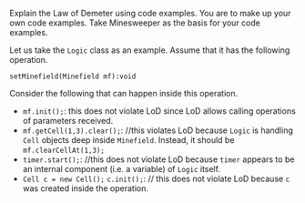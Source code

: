 <panel header="{{ icon_Q_A }} Examples for LoD">
<question has-input="true">

Explain the Law of Demeter using code examples. You are to make up your own code examples. Take Minesweeper as the basis for your code examples.

<div slot="answer">

Let us take the `Logic` class as an example.  Assume that it has the following operation.

`setMinefield(Minefield mf):void`

Consider the following that can happen inside this operation.

* `mf.init();`: this does not violate LoD since LoD allows calling operations of parameters received.
* `mf.getCell(1,3).clear();`: //this violates LoD because `Logic` is handling `Cell` objects deep inside `Minefield`. Instead, it should be `mf.clearCellAt(1,3);`
* `timer.start();`: //this does not violate LoD because `timer` appears to be an internal component (i.e. a variable) of `Logic` itself.
* `Cell c = new Cell();` `c.init();`: // this does not violate LoD because `c` was created inside the operation.

</div>
</question>
</panel>
